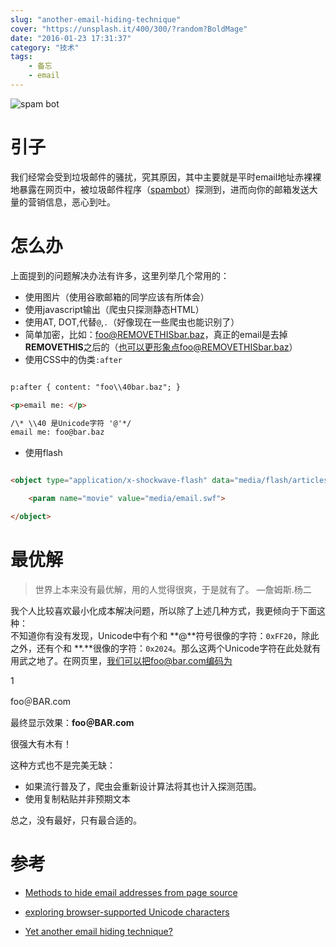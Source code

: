```yaml
---
slug: "another-email-hiding-technique"
cover: "https://unsplash.it/400/300/?random?BoldMage"
date: "2016-01-23 17:31:37"
category: "技术"
tags:
    - 备忘
    - email
---
```

![spam bot](https://zerosoul.github.io/2016/01/23/another-email-hiding-technique/spambot.jpg)

[](#引子 "引子")引子
==============

我们经常会受到垃圾邮件的骚扰，究其原因，其中主要就是平时email地址赤裸裸地暴露在网页中，被垃圾邮件程序（[spambot](https://en.wikipedia.org/wiki/Spambot)）探测到，进而向你的邮箱发送大量的营销信息，恶心到吐。

[](#怎么办 "怎么办")怎么办
=================

上面提到的问题解决办法有许多，这里列举几个常用的：

-   使用图片（使用谷歌邮箱的同学应该有所体会）
-   使用javascript输出（爬虫只探测静态HTML）
-   使用AT, DOT,代替`@`,`.`（好像现在一些爬虫也能识别了）
-   简单加密，比如：foo@REMOVETHISbar.baz，真正的email是去掉 **REMOVETHIS**之后的（也可以更形象点foo@REMOVETHISbar.baz）
-   使用CSS中的伪类`:after`

``` html

p:after { content: "foo\\40bar.baz"; }

<p>email me: </p>

/\* \\40 是Unicode字符 '@'*/
email me: foo@bar.baz

```
-   使用flash

``` html

<object type="application/x-shockwave-flash" data="media/flash/articles/email.swf" codebase="http://fpdownload.macromedia.com/pub/shockwave/cabs/flash/swflash.cab#version=6,0,0,0">

    <param name="movie" value="media/email.swf">

</object>
```
[](#最优解 "最优解")最优解
=================

> 世界上本来没有最优解，用的人觉得很爽，于是就有了。 —詹姆斯.杨二

我个人比较喜欢最小化成本解决问题，所以除了上述几种方式，我更倾向于下面这种：  
不知道你有没有发现，Unicode中有个和 **@**符号很像的字符：`0xFF20`，除此之外，还有个和 **.**很像的字符：`0x2024`。那么这两个Unicode字符在此处就有用武之地了。在网页里，我们可以把foo@bar.com编码为  

1

foo&#xFF20;BAR&#X2024;com

最终显示效果：**foo＠BAR․com**

很强大有木有！

这种方式也不是完美无缺：

-   如果流行普及了，爬虫会重新设计算法将其也计入探测范围。
-   使用复制粘贴并非预期文本

总之，没有最好，只有最合适的。

[](#参考 "参考")参考
==============

-   [Methods to hide email addresses from page source](http://www.csarven.ca/hiding-email-addresses)
    
-   [exploring browser-supported Unicode characters](http://lea.verou.me/2009/11/exploring-browser-supported-unicode-characters-and-a-tweet-shortening-experiment/)
    
-   [Yet another email hiding technique?](http://lea.verou.me/2009/11/yet-another-email-hiding-technique/)